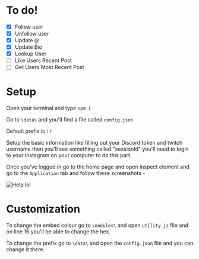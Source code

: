 # To do!

- [x] Follow user
- [x] Unfollow user
- [x] Update @
- [x] Update Bio
- [x] Lookup User
- [ ] Like Users Recent Post
- [ ] Get Users Most Recent Post

# Setup

Open your terminal and type `npm i`

Go to `\data\` and you'll find a file called `config.json`

Default prefix is `!?`

Setup the basic information like filling out your Discord token and twitch username then you'll see something called "sessionId" you'll need to login to your Instagram on your computer to do this part.

Once you've logged in go to the home page and open inspect element and go to the `Application` tab and follow these screenshots - 

![Help lol](https://i.imgur.com/0AmEqCI.png)

# Customization

To change the embed colour go to `\modules\` and open `utility.js` file and on line 16 you'll be able to change the hex.

To change the prefix go to `\data\` and open the `config.json` file and you can change it there.
